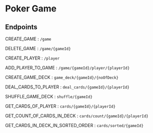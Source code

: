# Poker Game

## Endpoints
CREATE_GAME : ```/game```

DELETE_GAME : ```/game/{gameId}```

CREATE_PLAYER : ```/player```

ADD_PLAYER_TO_GAME : ```/game/{gameId}/player/{playerId}```

CREATE_GAME_DECK : ```game_deck/{gameId}/{noOfDeck}```

DEAL_CARDS_TO_PLAYER : ```deal_cards/{gameId}/{playerId}```

SHUFFLE_GAME_DECK : ```shuffle/{gameId}```

GET_CARDS_OF_PLAYER : ```cards/{gameId}/{playerId}```

GET_COUNT_OF_CARDS_IN_DECK : ```cards/count/{gameId}/{playerId}```

GET_CARDS_IN_DECK_IN_SORTED_ORDER : ```cards/sorted/{gameId}```

